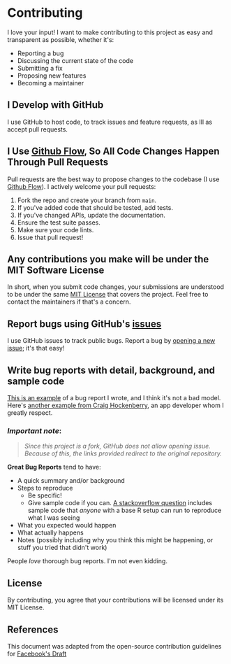 # Contributing

I love your input! I want to make contributing to this project as easy and transparent as possible, whether it's:

- Reporting a bug
- Discussing the current state of the code
- Submitting a fix
- Proposing new features
- Becoming a maintainer

## I Develop with GitHub

I use GitHub to host code, to track issues and feature requests, as Ill as accept pull requests.

## I Use [Github Flow](https://guides.github.com/introduction/flow/index.html), So All Code Changes Happen Through Pull Requests

Pull requests are the best way to propose changes to the codebase (I use [Github Flow](https://guides.github.com/introduction/flow/index.html)). I actively welcome your pull requests:

1. Fork the repo and create your branch from `main`.
2. If you've added code that should be tested, add tests.
3. If you've changed APIs, update the documentation.
4. Ensure the test suite passes.
5. Make sure your code lints.
6. Issue that pull request!

## Any contributions you make will be under the MIT Software License

In short, when you submit code changes, your submissions are understood to be under the same [MIT License](http://choosealicense.com/licenses/mit/) that covers the project. Feel free to contact the maintainers if that's a concern.

## Report bugs using GitHub's [issues](https://github.com/jrodriguezdiazz/book-search-engine/issues)

I use GitHub issues to track public bugs. Report a bug by [opening a new issue](https://github.com/jrodriguezdiazz/book-search-engine/issues/new); it's that easy!

## Write bug reports with detail, background, and sample code

[This is an example](http://stackoverflow.com/q/12488905/180626) of a bug report I wrote, and I think it's not a bad model. Here's [another example from Craig Hockenberry](http://www.openradar.me/11905408), an app developer whom I greatly respect.

### **_Important note_**:

> _Since this project is a fork, GitHub does not allow opening issue. Because of this, the links provided redirect to the original repository._

**Great Bug Reports** tend to have:

- A quick summary and/or background
- Steps to reproduce
  - Be specific!
  - Give sample code if you can. [A stackoverflow question](http://stackoverflow.com/q/12488905/180626) includes sample code that _anyone_ with a base R setup can run to reproduce what I was seeing
- What you expected would happen
- What actually happens
- Notes (possibly including why you think this might be happening, or stuff you tried that didn't work)

People _love_ thorough bug reports. I'm not even kidding.

## License

By contributing, you agree that your contributions will be licensed under its MIT License.

## References

This document was adapted from the open-source contribution guidelines for [Facebook's Draft](https://github.com/facebook/draft-js/blob/master/CONTRIBUTING.md)

